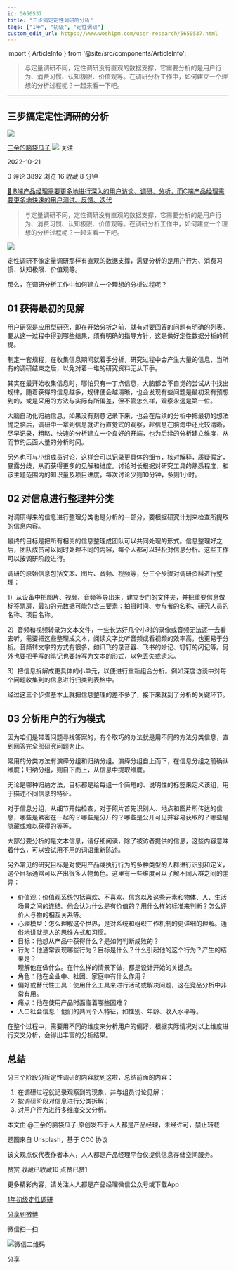 ```yaml
---
id: 5650537
title: "三步搞定定性调研的分析"
tags: ["1年", "初级", "定性调研"]
custom_edit_url: https://www.woshipm.com/user-research/5650537.html
---
```

import { ArticleInfo } from '@site/src/components/ArticleInfo';

<ArticleInfo
    author="三余的脑袋瓜子"
    authorLink="https://www.woshipm.com/u/750219"
    published="2022-10-21"
    views={3892}
    comments={0}
    collects={16}
/>

> 与定量调研不同，定性调研没有直观的数据支撑，它需要分析的是用户行为、消费习惯、认知极限、价值观等。在调研分析工作中，如何建立一个理想的分析过程呢？一起来看一下吧。

---

## 三步搞定定性调研的分析

[![](https://image.woshipm.com/wp-files/2022/10/qCKbebPG9vmV6LdqFEQq.jpg!/both/72x72)](https://www.woshipm.com/u/750219)

[三余的脑袋瓜子](https://www.woshipm.com/u/750219) ![](https://static.woshipm.com/tag/1101_1@2x.png) 关注

2022-10-21

0 评论 3892 浏览 16 收藏 8 分钟

[🔗 B端产品经理需要更多地进行深入的用户访谈、调研、分析，而C端产品经理需要更多地快速的用户测试、反馈、迭代](https://ke.qidianla.com/courses/bcpm)

> 与定量调研不同，定性调研没有直观的数据支撑，它需要分析的是用户行为、消费习惯、认知极限、价值观等。在调研分析工作中，如何建立一个理想的分析过程呢？一起来看一下吧。

![](https://image.woshipm.com/wp-files/2022/10/YZFYktggZ8dAYfW3JM0h.png)

定性调研不像定量调研那样有直观的数据支撑，需要分析的是用户行为、消费习惯、认知极限、价值观等。

那么，在调研分析工作中如何建立一个理想的分析过程呢？

## 01 获得最初的见解

用户研究是应用型研究，即在开始分析之前，就有对要回答的问题有明确的列表。要从这一过程中得到哪些结果，须有明确的指导方针，这是做好定性数据分析的前提。

制定一套规程，在收集信息期间就着手分析，研究过程中会产生大量的信息，当所有的调研结束之后，以免对着一堆的研究资料无从下手。

其实在最开始收集信息时，哪怕只有一丁点信息，大脑都会不自觉的尝试从中找出规律，随着获得的信息越多，规律便会越清晰，也会发现有些问题是最初没有预想到的，或是采用的方法与实际有所偏差，但不管怎么样，观察永远是第一位。

大脑自动化归纳信息，如果没有刻意记录下来，也会在后续的分析中把最初的想法抛之脑后，调研中一拿到信息就进行直觉式的观察，趁信息在脑海中还比较清晰，尽早记录，粗略、快速的分析建立一个良好的开端，也为后续的分析建立维度，从而节约后面大量的分析时间。

另外也可与小组成员讨论，这样会可以记录更具体的细节，核对解释，质疑假定，暴露分歧，从而获得更多的见解和维度。讨论时长根据对研究工具的熟悉程度，和该主题范围内的知识量及项目进度，每次讨论少则10分钟，多则1小时。

## 02 对信息进行整理并分类

对调研得来的信息进行整理分类也是分析的一部分，要根据研究计划来检查所提取的信息内容。

最终的目标是把所有相关的信息整理成团队可以共同处理的形式。信息整理好之后，团队成员可以同时处理不同的内容，每个人都可以轻松对信息分析。这些工作可以按调研阶段进行。

调研的原始信息包括文本、图片、音频、视频等，分三个步骤对调研资料进行整理：

1）从设备中把图片、视频、音频等导出来，建立专门的文件夹，并把重要信息做标签票房，最初的元数据可能包含三要素：拍摄时间、参与者的名称、研究人员的名称、项目名称。

2）音频和视频转录为文本文件，一些长达好几个小时的录像或音频无法逐一去看去听，需要把这些整理成文本，阅读文字比听音频或看视频的效率高，也更易于分析。音频转文字的方式有很多，如讯飞的录音器、飞书的妙记、钉钉的闪记等。另外也要把手写的笔记也要转写为文本的形式，以免丢失或遗忘。

3）把信息拆解成更具体的小单元，以便进行重新组合分析。例如深度访谈中对每个问题收集到的信息进行归类到表格中。

经过这三个步骤基本上就把信息整理的差不多了，接下来就到了分析的关键环节。

## 03 分析用户的行为模式

因为咱们是带着问题寻找答案的，有个取巧的办法就是用不同的方法分类信息，直到回答完全部研究问题为止。

常用的分类方法有演绎分组和归纳分组。演绎分组自上而下，在信息分组之前确认维度；归纳分组，则自下而上，从信息中提取维度。

无论是哪种归纳方法，目标都是给每组一个简短的、说明性的标签来定义该组，用于描述不同信息的特征。

对于信息分组，从细节开始检查，对于照片首先识别人、地点和图片所传达的信息，哪些是紧密在一起的？哪些是分开的？哪些是公开可见并容易获取的？哪些是隐藏或难以获得的等等。

大部分要分析的是文本信息，请仔细阅读，除了被访者提供的信息，这些内容意味着什么，可以尝试用不用的词语重新陈述。

另外常见的研究目标是对使用产品或执行行为的多种类型的人群进行识别和定义，这个目标通常可以产出很多人物角色。这里有一些维度可以了解不同人群之间的差异：

*   价值观：价值观系统包括喜欢、不喜欢、信念以及这些元素和物体、人、生活场景之间的连结。他会认为什么是有价值的？用什么样的标准来判断？怎么评价人与物的相互关系等。
*   心理模型：怎么理解这个世界，是对系统和组织工作机制的更详细的理解。通俗地讲就是人的思维方式和习惯。
*   目标：他想从产品中获得什么？是如何判断成败的？
*   行为：他通常表现哪些行为？目标是什么？什么引起他的这个行为？产生的结果是？  
    理解他在做什么。在什么样的情景下做，都是设计开始的关键点。
*   角色：他在企业中、社团、家庭中有什么作用？
*   偏好或替代性工具：使用什么工具来进行活动或解决问题，这在竞品分析中非常有用。
*   痛点：他在使用产品时面临着哪些困难？
*   人口社会信息：他们的共同个人特征，如性别、年龄、收入水平等。

在整个过程中，需要用不同的维度来分析用户的偏好，根据实际情况对以上维度进行交叉分析，会得出丰富的分析结果。

## 总结

分三个阶段分析定性调研的内容就到这啦，总结前面的内容：

1.  在调研过程就记录观察到的现象，并与组员讨论见解；
2.  按调研阶段对信息进行分类拆解；
3.  对用户行为进行多维度交叉分析。

本文由 @三余的脑袋瓜子 原创发布于人人都是产品经理，未经许可，禁止转载

题图来自 Unsplash，基于 CC0 协议

该文观点仅代表作者本人，人人都是产品经理平台仅提供信息存储空间服务。

赞赏 收藏已收藏16 点赞已赞1

更多精彩内容，请关注人人都是产品经理微信公众号或下载App

[1年](https://www.woshipm.com/tag/1%e5%b9%b4)[初级](https://www.woshipm.com/tag/%e5%88%9d%e7%ba%a7)[定性调研](https://www.woshipm.com/tag/%e5%ae%9a%e6%80%a7%e8%b0%83%e7%a0%94)

[分享到微博](https://service.weibo.com/share/share.php?appkey=2775287854&title=三步搞定定性调研的分析&url=https://www.woshipm.com/user-research/5650537.html&pic=https://image.woshipm.com/wp-files/2022/10/YZFYktggZ8dAYfW3JM0h.png)

微信扫一扫

![微信二维码](https://api.pwmqr.com/qrcode/create/?url=https://www.woshipm.com/user-research/5650537.html)

分享